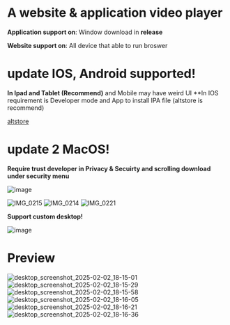 # A website & application video player

**Application support on**: Window download in **release**


**Website support on**: All device that able to run broswer

# update IOS, Android supported!


**In Ipad and Tablet (Recommend)** and Mobile may have weird UI
**In IOS requirement is Developer mode and App to install IPA file (altstore is recommend)

[altstore](https://altstore.io/)

# update 2 MacOS!
**Require trust developer in Privacy & Secuirty and scrolling download under security menu**

![image](https://github.com/user-attachments/assets/7f29ca7a-2f2a-44d9-910e-94a7764ec99a)


![IMG_0215](https://github.com/user-attachments/assets/b614af84-ed3f-45c4-8c43-4677e582dff8)
![IMG_0214](https://github.com/user-attachments/assets/61ac68a5-d171-4bad-8ce0-0d660386802c)
![IMG_0221](https://github.com/user-attachments/assets/05002039-218f-47dc-ba89-254094811c29)


**Support custom desktop!**


![image](https://github.com/user-attachments/assets/9ddf931c-fa10-49bf-8c0e-af3655709342)

# Preview

![desktop_screenshot_2025-02-02_18-15-01](https://github.com/user-attachments/assets/b44feba2-cbe1-41e2-bb0b-f4af8234a2f2)
![desktop_screenshot_2025-02-02_18-15-29](https://github.com/user-attachments/assets/00861ba8-0b89-4009-9435-50238a219322)
![desktop_screenshot_2025-02-02_18-15-58](https://github.com/user-attachments/assets/046f260c-cf88-4618-a623-3c3775e7f2dd)
![desktop_screenshot_2025-02-02_18-16-05](https://github.com/user-attachments/assets/932ea7e8-711b-49de-9be7-db74cb970865)
![desktop_screenshot_2025-02-02_18-16-21](https://github.com/user-attachments/assets/bd32b33f-1b32-496d-b8b0-029c7e5cf72f)
![desktop_screenshot_2025-02-02_18-16-36](https://github.com/user-attachments/assets/10529cc3-39d8-45c4-bf30-97e6759303c1)
